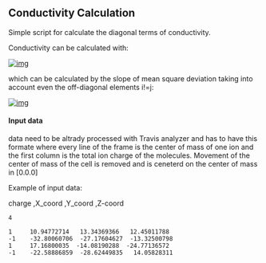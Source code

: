 ## Conductivity Calculation
Simple script for calculate the diagonal terms of conductivity.

Conductivity can be calculated with:

[![img](https://bit.ly/3fY21xL)](#)

which can be calculated by the slope of mean square deviation taking into account even the off-diagonal elements i!=j:

[![img](https://bit.ly/3WVaVwt)](#)


#### Input data

data need to be altrady processed with Travis analyzer and has to have this formate where every line of the frame is the center of mass of one ion and the first column is the total ion charge of the molecules.
Movement of the center of mass of the cell is removed and is ceneterd on the center of mass in [0.0.0] 


Example of input data:

charge   ,X_coord      ,Y_coord      ,Z-coord
```
4
  
1     10.94772714   13.34369366   12.45011788
-1    -32.80060706  -27.17604627  -13.32500798
1     17.16800035  -14.08190288  -24.77136572
-1    -22.58886859  -28.62449835   14.05828311
```
